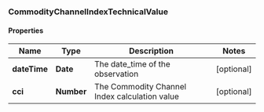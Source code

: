 ### CommodityChannelIndexTechnicalValue

#### Properties
Name | Type | Description | Notes
------------ | ------------- | ------------- | -------------
**dateTime** | **Date** | The date_time of the observation | [optional] 
**cci** | **Number** | The Commodity Channel Index calculation value | [optional] 



